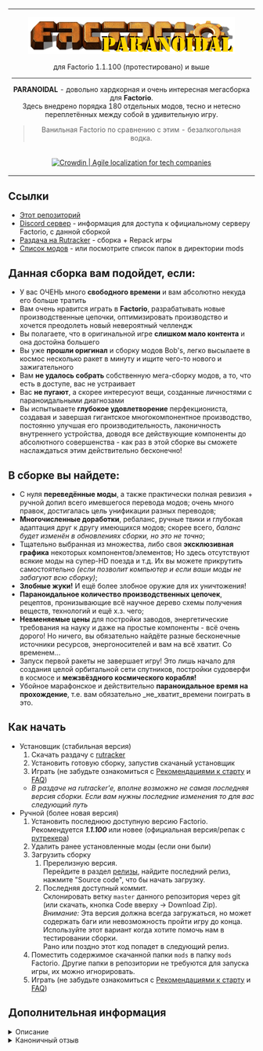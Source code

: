 <table align="center"><tr><td align="center" width="9999">

![LOGO](wiki/images/logo.png)

для Factorio 1.1.100 (протестировано) и выше


------------
**PARANOIDAL** - довольно хардкорная и очень интересная мегасборка для **Factorio**.  
Здесь внедрено порядка 180 отдельных модов, тесно и нетесно переплетённых между собой в удивительную игру.

> Ванильная Factorio по сравнению с этим - безалкогольная водка.
</td></tr>
<tr><td align="center" width="9999">

<a href="https://crowdin.com/project/factorio-paranoidal?utm_source=badge&utm_medium=referral&utm_campaign=badge-add-on" rel="nofollow"><img style="width:140;height:40px" src="https://badges.crowdin.net/badge/light/crowdin-on-dark.png" srcset="https://badges.crowdin.net/badge/light/crowdin-on-dark.png 1x,https://badges.crowdin.net/badge/light/crowdin-on-dark@2x.png 2x" alt="Crowdin | Agile localization for tech companies" /></a>

</td></tr></table>

## Ссылки
- [Этот репозиторий](https://github.com/FactorioParanoidal/ParanoidalModpack)
- [Discord сервер](https://discord.com/invite/AWStgXd) - информация для доступа к официальному серверу Factorio, с данной сборкой
- [Раздача на Rutracker](https://rutracker.org/forum/viewtopic.php?t=5612345) - сборка + Repack игры
- [Список модов](https://dynalist.io/d/uA_qEbXBVvv6URmWiV6cQqVr) - или посмотрите список папок в директории mods

## Данная сборка вам подойдет, если:
 - У вас ОЧЕНЬ много **свободного времени** и вам абсолютно некуда его больше тратить
 - Вам очень нравится играть в **Factorio**, разрабатывать новые производственные цепочки, оптимизировать производство и хочется преодолеть новый невероятный челлендж
 - Вы полагаете, что в оригинальной игре **слишком мало контента** и она достойна большего
 - Вы уже **прошли оригинал** и сборку модов Bob's, легко высылаете в космос несколько ракет в минуту и ищите чего-то нового и зажигательного
 - Вам **не удалось собрать** собственную мега-сборку модов, а то, что есть в доступе, вас не устраивает
 - Вас **не пугают**, а скорее интересуют вещи, созданные личностями с параноидальными диагнозами
 - Вы испытываете **глубокое удовлетворение** перфекциониста, создавая и завершая гигантское многокомпонентное производство, постоянно улучшая его производительность, лаконичность внутреннего устройства, доводя все действующие компоненты до абсолютного совершенства - как раз в этой сборке вы сможете наслаждаться этим действительно бесконечно!

## В сборке вы найдете:
 - С нуля **переведённые моды**, а также практически полная ревизия + ручной допил всего имевшегося перевода модов; очень много правок, достигалась цель унификации разных переводов;
 - **Многочисленные доработки**, ребаланс, ручные твики и глубокая адаптация друг к другу имеющихся модов; скорее всего, *баланс будет изменён в обновлениях сборки, но это не точно*;
 - Тщательно выбранная из множества, либо своя **эксклюзивная графика** некоторых компонентов/элементов; Но здесь отсутствуют всякие моды на супер-HD поезда и т.д. Их вы можете прикрутить самостоятельно *(если позволит компьютер и если ваши моды не забагуют всю сборку)*;
 - **Злобные жуки!** И ещё более злобное оружие для их уничтожения!
 - **Параноидальное количество производственных цепочек**, рецептов, пронизывающие всё научное дерево схемы получения веществ, технологий и ещё х.з. чего;
 - **Невменяемые цены** для постройки заводов, энергетические требования на науку и даже на простые компоненты - всё очень дорого! Но ничего, вы обязательно найдёте разные бесконечные источники ресурсов, энергоносителей и вам на всё хватит. Со временем...
 - Запуск первой ракеты не завершает игру! Это лишь начало для создания целой орбитальной сети спутников, постройки судоверфи в космосе и **межзвёздного космического корабля!**
 - Убойное марафонское и действительно **параноидальное время на прохождение**, т.е. вам обязательно \_не\_хватит\_времени поиграть в это.

## Как начать

- Установщик (стабильная версия)
  1. Скачать раздачу с [rutracker](https://rutracker.org/forum/viewtopic.php?t=5612345)
  2. Установить готовую сборку, запустив скачаный установщик
  3. Играть (не забудьте ознакомиться с [Рекомендациями к старту](wiki/documents/Recommendations.md) и [FAQ](wiki/documents/FAQ.md))
  - *В раздаче на rutracker'e, вполне возможно не самая последняя версия сборки. Если вам нужны последние изменения то для вас следующий путь*
- Ручной (более новая версия)
  1. Установить последнюю доступную версию Factorio. Рекомендуется ***1.1.100*** или новее (официальная версия/репак с [рутрекера](https://rutracker.org/forum/viewtopic.php?t=5930062))
  2. Удалить ранее установленные моды (если они были)
  3. Загрузить сборку
     1. Пререлизную версия.  
        Перейдите в раздел [релизы](https://github.com/FactorioParanoidal/ParanoidalModpack/releases), найдите последний релиз, нажмите "Source code", что бы начать загрузку. 
     2. Последняя доступный коммит.  
        Склонировать ветку `master` данного репозитория через git (или скачать, кнопка Code вверху -> Download Zip).  
        *Внимание:* Эта версия должна всегда загружаться, но может содержать баги или невозможность пройти игру до конца.  
        Используйте этот вариант когда хотите помочь нам в тестировании сборки.  
        Рано или поздно этот код попадет в следующий релиз.
  4. Поместить содержимое скачанной папки `mods` в папку `mods` Factorio. Другие папки в репозитории не требуются для запуска игры, их можно игнорировать.
  5. Играть (не забудьте ознакомиться с [Рекомендациями к старту](wiki/documents/Recommendations.md) и [FAQ](wiki/documents/FAQ.md))

## Дополнительная информация
<details> 
  <summary>Описание</summary>
   Я бы сравнил создание такой сборки модов с приготовлением Блюда поваром для гостей. Официальный модпортал - это наш бесконечный список разнообразных на вкус и цвет ингридиентов. К примеру, если оригинальная игра - это Вода, то моды Боба и Ангела - это нечто из основы, как Мясо и Картошка. И вот мы подходим к интересному вопросу - чем же дальше заправлять весь этот суп? Ведь если наваливать в сборку всего и сразу - обязательно получится нелепая котовасия и сплошная безвкусица - и это, в итоге, совсем не торт! Всё верно, но здесь, в нашей сборке, помимо аккуратного подбора каждого из проверенных модов и взвешивания установленных параметров, мы пойдём ещё глубже - доработаем внутренности многих из них, по сути возводя моды на новый уровень, дополнительно улучшая и раскрывая вкус каждого компонента в составе! Ну и куда же без особых секретных ингридиентов, как это заведено у многих поваров, таких, которые ни у кого больше не встречаются - да, это наши собственные моды, которые действительно не отыскать нигде больше, даже на модпортале - они призваны придать Блюду нечто запоминающееся и неповторимое... ИТАК, БЛЮДО ГОТОВО - можно устанавливать! У меня уже разыгрался аппетит. ПРИЯТНОЙ ИГРЫ!
</details>
<details> 
  <summary>Каноничный отзыв</summary>
   Corvins писал(а):  

   > "У нас была установленная Factorio, 75 часов свободного времени, сборка Bob's Mod, Angel's Ore и целое множество модов всех категорий и направленностей. Авиа-производство и робототехника, аватары, отдаленный спавн ресурсов и дюжина сборок с новыми технологиями и плюшками. Не то, чтобы это был необходимый комплект для игры, но, если начал устанавливать моды, становится сложно остановиться. Единственное, что вызывало у меня опасение - это био-индустрия. Ничто не меняет баланс так кардинально, как добыча нефти из песка. Я знал, что рано или поздно мы перейдем и на эту дрянь."
</details>
